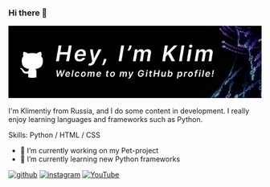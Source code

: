 ### Hi there 👋
![](https://raw.githubusercontent.com/Kl1menty/Kl1menty/main/GitHub_banner.png)

I'm Klimentiy from Russia, and I do some content in development. I really enjoy learning languages and frameworks such as Python.

Skills: Python / HTML / CSS

- 🔭 I’m currently working on my Pet-project 
- 🌱 I’m currently learning new Python frameworks 


[<img src='https://cdn-icons-png.flaticon.com/512/1384/1384060.png' alt='github' height='40'>](https://github.com/Kl1menty)  [<img src='https://cdn.jsdelivr.net/npm/simple-icons@3.0.1/icons/instagram.svg' alt='instagram' height='40'>](https://www.instagram.com/kl1ment1y/)  [<img src='https://cdn.jsdelivr.net/npm/simple-icons@3.0.1/icons/youtube.svg' alt='YouTube' height='40'>](https://www.youtube.com/channel/@user-et3sx3vt5m)  
